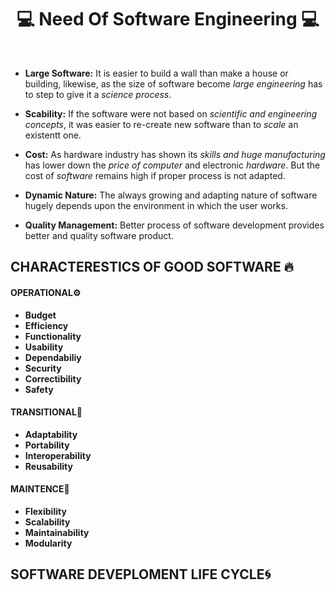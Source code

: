 # <div align=center>💻 Need Of Software Engineering 💻</div>

<br/>

- **Large Software:** It is easier to build a wall than make a house or building, likewise, as the size of software become *large engineering* has to step to give it a *science process*.

- **Scability:** If the software were not based on *scientific and engineering concepts*, it was easier to re-create new software than to *scale* an existentt one.

- **Cost:** As hardware industry has shown its *skills and huge manufacturing* has lower down the *price of computer* and electronic *hardware*. But the cost of *software* remains high if proper process is not adapted.

- **Dynamic Nature:** The always growing and adapting nature of software hugely depends upon the environment in which the user works.

- **Quality Management:** Better process of software development provides better and
quality software product.


## CHARACTERESTICS OF GOOD SOFTWARE 🔥

#### **OPERATIONAL⚙️**

- **Budget**
- **Efficiency**
- **Functionality**
- **Usability**
- **Dependabiliy**
- **Security**
- **Correctibility**
- **Safety**

#### **TRANSITIONAL🔁**

- **Adaptability**
- **Portability**
- **Interoperability**
- **Reusability**

#### **MAINTENCE🔩**

- **Flexibility**
- **Scalability**
- **Maintainability**
- **Modularity**

## SOFTWARE DEVEPLOMENT LIFE CYCLE🌀


